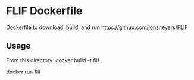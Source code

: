 # FLIF Dockerfile
Dockerfile to download, build, and run https://github.com/jonsneyers/FLIF

## Usage
From this directory:
docker build -t flif .

docker run flif